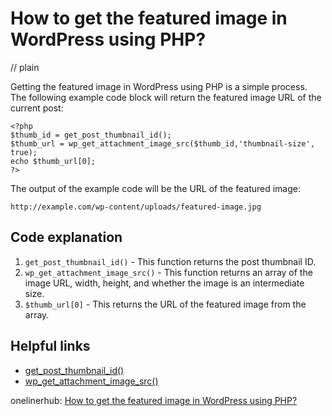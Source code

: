 # How to get the featured image in WordPress using PHP?
// plain

Getting the featured image in WordPress using PHP is a simple process. The following example code block will return the featured image URL of the current post:
```
<?php
$thumb_id = get_post_thumbnail_id();
$thumb_url = wp_get_attachment_image_src($thumb_id,'thumbnail-size', true);
echo $thumb_url[0];
?>
```
The output of the example code will be the URL of the featured image:
```
http://example.com/wp-content/uploads/featured-image.jpg
```
## Code explanation


1. `get_post_thumbnail_id()` - This function returns the post thumbnail ID.
2. `wp_get_attachment_image_src()` - This function returns an array of the image URL, width, height, and whether the image is an intermediate size.
3. `$thumb_url[0]` - This returns the URL of the featured image from the array.

## Helpful links

- [get_post_thumbnail_id()](https://developer.wordpress.org/reference/functions/get_post_thumbnail_id/)
- [wp_get_attachment_image_src()](https://developer.wordpress.org/reference/functions/wp_get_attachment_image_src/)

onelinerhub: [How to get the featured image in WordPress using PHP?](https://onelinerhub.com/php-wordpress/how-to-get-the-featured-image-in-wordpress-using-php)